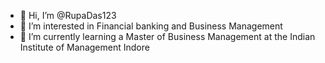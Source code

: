 - 👋 Hi, I’m @RupaDas123
- 👀 I’m interested in Financial banking and Business Management 
- 🌱 I’m currently learning a Master of Business Management at the Indian Institute of Management Indore
